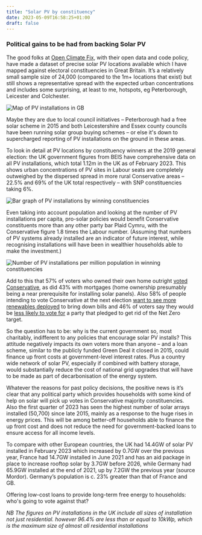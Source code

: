 ```yaml
---
title: "Solar PV by constituency"
date: 2023-05-09T16:58:25+01:00
draft: false
---
```


### Political gains to be had from backing Solar PV

The good folks at [Open Climate Fix](https://www.openclimatefix.org), with their open data and code policy, have made a dataset of precise solar PV locations available which I have mapped against electoral constituencies in Great Britain. It’s a relatively small sample size of 24,000 (compared to the 1m+ locations that exist) but still shows a representative spread with the expected urban concentrations and includes some surprising, at least to me, hotspots, eg Peterborough, Leicester and Colchester.

![Map of PV installations in GB](/img/pv_map_small.png)

Maybe they are due to local council initiatives – Peterborough had a free solar scheme in 2015 and both Leicestershire and Essex county councils have been running solar group buying schemes – or else it's down to supercharged reporting of PV installations on the ground in these areas.

To look in detail at PV locations by constituency winners at the 2019 general election: the UK government figures from BEIS have comprehensive data on all PV installations, which total 1.12m in the UK as of February 2023. This shows urban concentrations of PV sites in Labour seats are completely outweighed by the dispersed spread in more rural Conservative areas – 22.5% and 69% of the UK total respectively – with SNP constituencies taking 6%. 

![Bar graph of PV installations by winning constituencies](/img/percent_pv_party.png)

Even taking into account population and looking at the number of PV installations per capita, pro-solar policies would benefit Conservative constituents more than any other party bar Plaid Cymru, with the Conservative figure 1.8 times the Labour number. (Assuming that numbers of PV systems already installed are an indicator of future interest, while recognising installations will have been in wealthier households able to make the investment.)

![Number of PV installations per million population in winning constituencies](/img/pv_per_capita_700.png)

Add to this that 57% of voters who owned their own home outright [voted Conservative](https://commonslibrary.parliament.uk/ge2019-how-did-demographics-affect-the-result/), as did 43% with mortgages (home ownership presumably being a near prerequisite for installing solar panels). Also 58% of people intending to vote Conservative at the next election [want to see more renewables deployed](https://www.wearepossible.org/latest-news/conservative-voters-want-more-renewable-energy) to bring down bills and 46% of voters say they would be [less likely to vote for](https://www.ukonward.com/reports/taking-the-temperature/) a party that pledged to get rid of the Net Zero target.

So the question has to be: why is the current government so, most charitably, indifferent to any policies that encourage solar PV installs? This attitude negatively impacts its own voters more than anyone – and a loan scheme, similar to the publicly funded Green Deal it closed in 2015, could finance up front costs at government-level interest rates. Plus a country wide network of solar PV, especially if combined with battery storage, would substantially reduce the cost of national grid upgrades that will have to be made as part of decarbonisation of the energy system.

Whatever the reasons for past policy decisions, the positive news is it’s clear that any political party which provides households with some kind of help on solar will pick up votes in Conservative majority constituencies. Also the first quarter of 2023 has seen the highest number of solar arrays installed (50,700) since late 2015, mainly as a response to the huge rises in energy prices. This will be among better-off households able to finance the up front cost and does not reduce the need for government-backed loans to ensure access for all income levels.

To compare with other European countries, the UK had 14.4GW of solar PV installed in February 2023 which increased by 0.7GW over the previous year, France had 14.7GW installed in June 2021 and has an aid package in place to increase rooftop solar by 3.7GW before 2026, while Germany had 65.9GW installed at the end of 2021, up by 7.2GW the previous year (source Mordor). Germany’s population is c. 23% greater than that of France and GB.

Offering low-cost loans to provide long-term free energy to households: who's going to vote against that? 

*NB The figures on PV installations in the UK include all sizes of installation not just residential. however 96.4% are less than or equal to 10kWp, which is the maximum size of almost all residential installations* 

